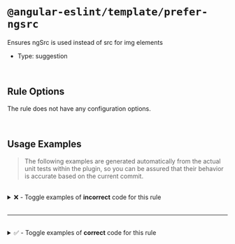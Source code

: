 <!--

  DO NOT EDIT.

  This markdown file was autogenerated using a mixture of the following files as the source of truth for its data:
  - ../../src/rules/prefer-ngsrc.ts
  - ../../tests/rules/prefer-ngsrc/cases.ts

  In order to update this file, it is therefore those files which need to be updated, as well as potentially the generator script:
  - ../../../../tools/scripts/generate-rule-docs.ts

-->

<br>

# `@angular-eslint/template/prefer-ngsrc`

Ensures ngSrc is used instead of src for img elements

- Type: suggestion

<br>

## Rule Options

The rule does not have any configuration options.

<br>

## Usage Examples

> The following examples are generated automatically from the actual unit tests within the plugin, so you can be assured that their behavior is accurate based on the current commit.

<br>

<details>
<summary>❌ - Toggle examples of <strong>incorrect</strong> code for this rule</summary>

<br>

#### Default Config

```json
{
  "rules": {
    "@angular-eslint/template/prefer-ngsrc": [
      "error"
    ]
  }
}
```

<br>

#### ❌ Invalid Code

```html
<ng-template>
  <img src="http://localhost">
       ~~~~~~~~~~~~~~~~~~~~~~
  <img [src]="'http://localhost'">
       ~~~~~~~~~~~~~~~~~~~~~~~~~~
  <img [src]="value">
       ~~~~~~~~~~~~~
  <IMG [src]="value">
       ~~~~~~~~~~~~~
</ng-template>
```

<br>

---

<br>

#### Default Config

```json
{
  "rules": {
    "@angular-eslint/template/prefer-ngsrc": [
      "error"
    ]
  }
}
```

<br>

#### ❌ Invalid Code

```html
<ng-template>
  <img ngSrc="http://localhost" src="http://localhost">
                                ~~~~~~~~~~~~~~~~~~~~~~
  <img ngSrc="http://localhost" [src]="'http://localhost'">
                                ~~~~~~~~~~~~~~~~~~~~~~~~~~
  <img ngSrc="http://localhost" [src]="value">
                                ~~~~~~~~~~~~~
  <img [ngSrc]="otherValue" src="http://localhost">
                            ~~~~~~~~~~~~~~~~~~~~~~
  <img [ngSrc]="otherValue" [src]="'http://localhost'">
                            ~~~~~~~~~~~~~~~~~~~~~~~~~~
  <img [ngSrc]="otherValue" [src]="value">
                            ~~~~~~~~~~~~~
  <img [src]="otherValue" [ngSrc]="value">
       ~~~~~~~~~~~~~~~~~~
  <img src="data:image/png;base64" [ngSrc]="otherValue">
       ~~~~~~~~~~~~~~~~~~~~~~~~~~~
</ng-template>
```

</details>

<br>

---

<br>

<details>
<summary>✅ - Toggle examples of <strong>correct</strong> code for this rule</summary>

<br>

#### Default Config

```json
{
  "rules": {
    "@angular-eslint/template/prefer-ngsrc": [
      "error"
    ]
  }
}
```

<br>

#### ✅ Valid Code

```html
<img ngSrc="http://localhost">
```

<br>

---

<br>

#### Default Config

```json
{
  "rules": {
    "@angular-eslint/template/prefer-ngsrc": [
      "error"
    ]
  }
}
```

<br>

#### ✅ Valid Code

```html
<img [ngSrc]="'http://localhost'">
```

<br>

---

<br>

#### Default Config

```json
{
  "rules": {
    "@angular-eslint/template/prefer-ngsrc": [
      "error"
    ]
  }
}
```

<br>

#### ✅ Valid Code

```html
<img [ngSrc]="value">
```

<br>

---

<br>

#### Default Config

```json
{
  "rules": {
    "@angular-eslint/template/prefer-ngsrc": [
      "error"
    ]
  }
}
```

<br>

#### ✅ Valid Code

```html
<IMG [ngSrc]="value">
```

<br>

---

<br>

#### Default Config

```json
{
  "rules": {
    "@angular-eslint/template/prefer-ngsrc": [
      "error"
    ]
  }
}
```

<br>

#### ✅ Valid Code

```html
<img src="data:image/jpeg;base64">
```

</details>

<br>
